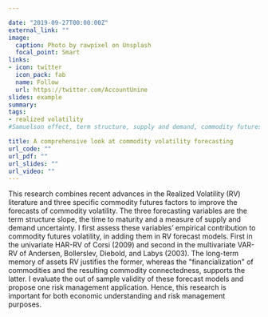 ```yaml
---

date: "2019-09-27T00:00:00Z"
external_link: ""
image:
  caption: Photo by rawpixel on Unsplash
  focal_point: Smart
links:
- icon: twitter
  icon_pack: fab
  name: Follow
  url: https://twitter.com/AccountUnine
slides: example
summary:
tags:
- realized volatility
#Samuelson effect, term structure, supply and demand, commodity futures, derivatives, risk management, financial econometrics.

title: A comprehensive look at commodity volatility forecasting
url_code: ""
url_pdf: ""
url_slides: ""
url_video: ""
---
```


This research combines recent advances in the Realized Volatility (RV) literature and three specific commodity futures factors to improve the forecasts of commodity volatility. The three forecasting variables are the term structure slope, the time to maturity and a measure of supply and demand uncertainty. I first assess these variables’ empirical contribution to commodity futures volatility, in adding them in RV forecast models. First in the univariate HAR-RV of Corsi (2009) and second in the multivariate VAR-RV of Andersen, Bollerslev, Diebold, and Labys (2003). The long-term memory of assets RV justifies the former, whereas the "financialization" of commodities and the resulting commodity connectedness, supports the latter. I evaluate the out of sample validity of these forecast models and propose one risk management application. Hence, this research is important for both economic understanding and risk management purposes.

